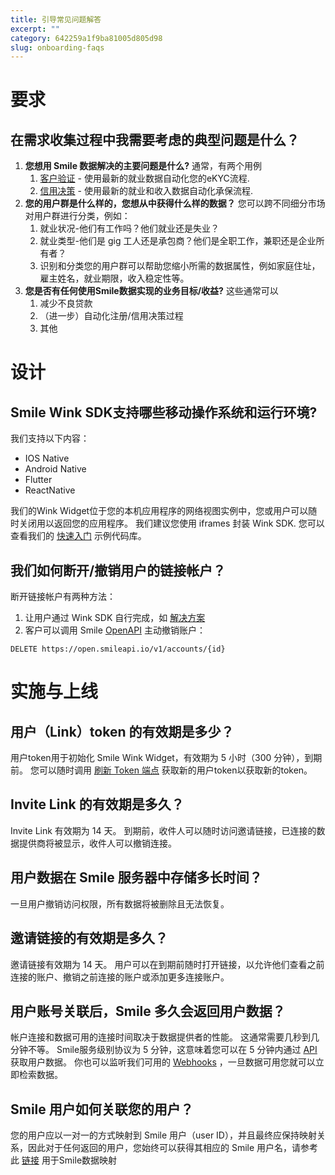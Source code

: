 ```yaml
---
title: 引导常见问题解答
excerpt: ""  
category: 642259a1f9ba81005d805d98
slug: onboarding-faqs
---
```


# 要求

## 在需求收集过程中我需要考虑的典型问题是什么？ 

1. **您想用 Smile 数据解决的主要问题是什么?** 通常，有两个用例
    1. [客户验证](/docs/customer-verification-design) - 使用最新的就业数据自动化您的eKYC流程.
    2. [信用决策](/docs/credit-decisioning-design) - 使用最新的就业和收入数据自动化承保流程.
2. **您的用户群是什么样的，您想从中获得什么样的数据？** 您可以跨不同细分市场对用户群进行分类，例如：
    1. 就业状况-他们有工作吗？他们就业还是失业？
    2. 就业类型-他们是 gig 工人还是承包商？他们是全职工作，兼职还是企业所有者？
    3. 识别和分类您的用户群可以帮助您缩小所需的数据属性，例如家庭住址，雇主姓名，就业期限，收入稳定性等。
3. **您是否有任何使用Smile数据实现的业务目标/收益?** 这些通常可以
    1. 减少不良贷款
    2. （进一步）自动化注册/信用决策过程
    3. 其他

# 设计

## Smile Wink SDK支持哪些移动操作系统和运行环境?

我们支持以下内容：

- IOS Native
- Android Native
- Flutter
- ReactNative

我们的Wink Widget位于您的本机应用程序的网络视图实例中，您或用户可以随时关闭用以返回您的应用程序。 我们建议您使用 iframes 封装 Wink SDK. 您可以查看我们的 [快速入门](https://github.com/SmileAPI/quickstart) 示例代码库。

## 我们如何断开/撤销用户的链接帐户？

断开链接帐户有两种方法：

1. 让用户通过 Wink SDK 自行完成，如 [解决方案](https://docs.getsmileapi.com/docs/customer-verification-design#how-can-a-user-disconnect-their-account)
2. 客户可以调用 Smile [OpenAPI](https://docs.getsmileapi.com/reference/delete-account) 主动撤销账户：

```curl curl
DELETE https://open.smileapi.io/v1/accounts/{id}
```



# 实施与上线

## 用户（Link）token 的有效期是多少？

用户token用于初始化 Smile Wink Widget，有效期为 5 小时（300 分钟），到期前。 您可以随时调用 [刷新 Token 端点](https://docs.getsmileapi.com/reference/create-token-1) 获取新的用户token以获取新的token。

## Invite Link 的有效期是多久？

Invite Link 有效期为 14 天。 到期前，收件人可以随时访问邀请链接，已连接的数据提供商将被显示，收件人可以撤销连接。

## 用户数据在 Smile 服务器中存储多长时间？

一旦用户撤销访问权限，所有数据将被删除且无法恢复。

## 邀请链接的有效期是多久？

邀请链接有效期为 14 天。 用户可以在到期前随时打开链接，以允许他们查看之前连接的账户、撤销之前连接的账户或添加更多连接账户。

## 用户账号关联后，Smile 多久会返回用户数据？

帐户连接和数据可用的连接时间取决于数据提供者的性能。 这通常需要几秒到几分钟不等。 Smile服务级别协议为 5 分钟，这意味着您可以在 5 分钟内通过 [API](https://docs.getsmileapi.com/reference/) 获取用户数据。
你也可以监听我们可用的 [Webhooks](https://docs.getsmileapi.com/reference/webhooks) ，一旦数据可用您就可以立即检索数据。

## Smile 用户如何关联您的用户？

您的用户应以一对一的方式映射到 Smile 用户（user ID），并且最终应保持映射关系，因此对于任何返回的用户，您始终可以获得其相应的 Smile 用户名，请参考此 [链接](https://docs.getsmileapi.com/docs/credit-decisioning-design#step-2-make-a-loan-decision) 用于Smile数据映射
